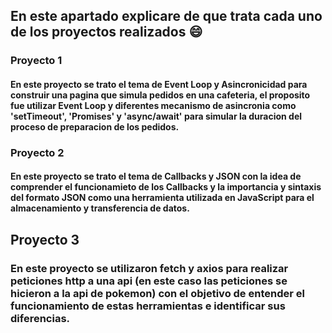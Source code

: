 ## En este apartado explicare de que trata cada uno de los proyectos realizados 😄

### Proyecto 1

#### En este proyecto se trato el tema de Event Loop y Asincronicidad para construir una pagina que simula pedidos en una cafeteria, el proposito fue utilizar Event Loop y diferentes mecanismo de asincronia como 'setTimeout', 'Promises' y 'async/await' para simular la duracion del proceso de preparacion de los pedidos.

### Proyecto 2

#### En este proyecto se trato el tema de Callbacks y JSON con la idea de comprender el funcionamieto de los Callbacks y la importancia y sintaxis del formato JSON como una herramienta utilizada en JavaScript para el almacenamiento y transferencia de datos.

## Proyecto 3

### En este proyecto se utilizaron fetch y axios para realizar peticiones http a una api (en este caso las peticiones se hicieron a la api de pokemon) con el objetivo de entender el funcionamiento de estas herramientas e identificar sus diferencias.